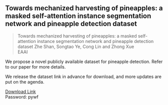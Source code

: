 ## Towards mechanized harvesting of pineapples: a masked self-attention instance segmentation network and pineapple detection dataset

>Towards mechanized harvesting of pineapples: a masked self-attention instance segmentation network and pineapple detection dataset
>Zhe Shan, Songtao Ye, Cong Lin and Zhong Xue   
>EAAI

We propose a novel publicly available dataset for pineapple detection. Refer to our paper for more details.

We release the dataset link in advance for download, and more updates are put on the agenda.


[Download Link](https://pan.baidu.com/share/init?surl=0A8VER_mA5pRKn52twXveg&pwd=pywf)   
Password: pywf
